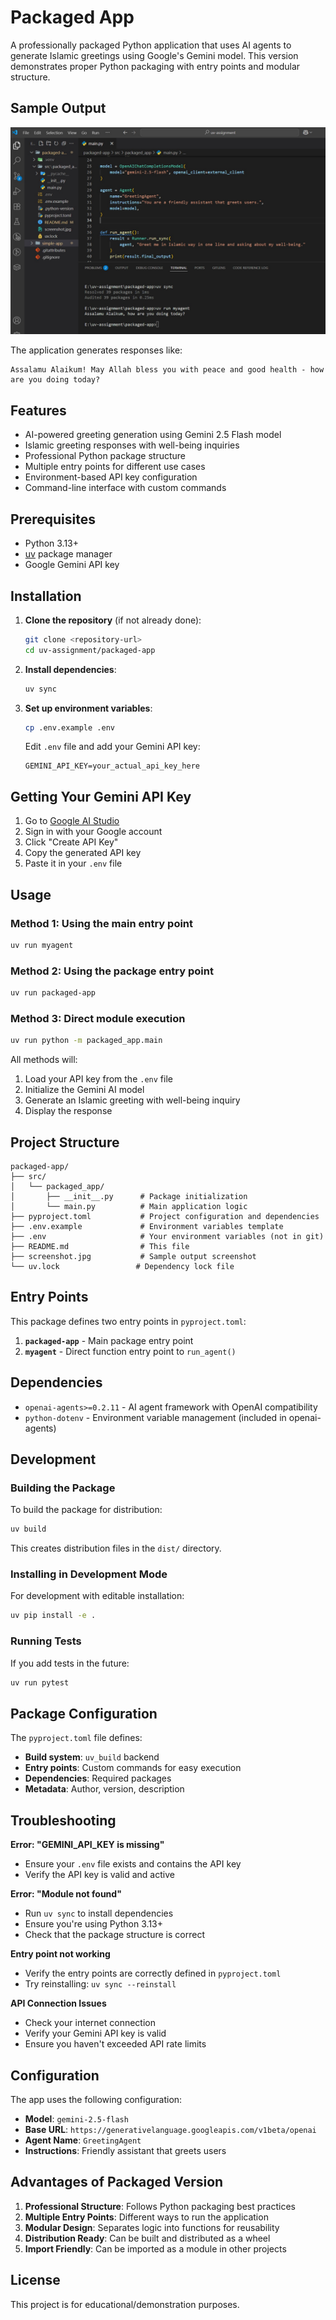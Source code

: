 # Packaged App

A professionally packaged Python application that uses AI agents to generate Islamic greetings using Google's Gemini model. This version demonstrates proper Python packaging with entry points and modular structure.

## Sample Output

![App Output](screenshot.jpg)

The application generates responses like:

```
Assalamu Alaikum! May Allah bless you with peace and good health - how are you doing today?
```

## Features

- AI-powered greeting generation using Gemini 2.5 Flash model
- Islamic greeting responses with well-being inquiries
- Professional Python package structure
- Multiple entry points for different use cases
- Environment-based API key configuration
- Command-line interface with custom commands

## Prerequisites

- Python 3.13+
- [uv](https://docs.astral.sh/uv/) package manager
- Google Gemini API key

## Installation

1. **Clone the repository** (if not already done):

   ```bash
   git clone <repository-url>
   cd uv-assignment/packaged-app
   ```

2. **Install dependencies**:

   ```bash
   uv sync
   ```

3. **Set up environment variables**:

   ```bash
   cp .env.example .env
   ```

   Edit `.env` file and add your Gemini API key:

   ```
   GEMINI_API_KEY=your_actual_api_key_here
   ```

## Getting Your Gemini API Key

1. Go to [Google AI Studio](https://aistudio.google.com/app/apikey)
2. Sign in with your Google account
3. Click "Create API Key"
4. Copy the generated API key
5. Paste it in your `.env` file

## Usage

### Method 1: Using the main entry point

```bash
uv run myagent
```

### Method 2: Using the package entry point

```bash
uv run packaged-app
```

### Method 3: Direct module execution

```bash
uv run python -m packaged_app.main
```

All methods will:

1. Load your API key from the `.env` file
2. Initialize the Gemini AI model
3. Generate an Islamic greeting with well-being inquiry
4. Display the response

## Project Structure

```
packaged-app/
├── src/
│   └── packaged_app/
│       ├── __init__.py      # Package initialization
│       └── main.py          # Main application logic
├── pyproject.toml           # Project configuration and dependencies
├── .env.example             # Environment variables template
├── .env                     # Your environment variables (not in git)
├── README.md                # This file
├── screenshot.jpg           # Sample output screenshot
└── uv.lock                 # Dependency lock file
```

## Entry Points

This package defines two entry points in `pyproject.toml`:

1. **`packaged-app`** - Main package entry point
2. **`myagent`** - Direct function entry point to `run_agent()`

## Dependencies

- `openai-agents>=0.2.11` - AI agent framework with OpenAI compatibility
- `python-dotenv` - Environment variable management (included in openai-agents)

## Development

### Building the Package

To build the package for distribution:

```bash
uv build
```

This creates distribution files in the `dist/` directory.

### Installing in Development Mode

For development with editable installation:

```bash
uv pip install -e .
```

### Running Tests

If you add tests in the future:

```bash
uv run pytest
```

## Package Configuration

The `pyproject.toml` file defines:

- **Build system**: `uv_build` backend
- **Entry points**: Custom commands for easy execution
- **Dependencies**: Required packages
- **Metadata**: Author, version, description

## Troubleshooting

**Error: "GEMINI_API_KEY is missing"**

- Ensure your `.env` file exists and contains the API key
- Verify the API key is valid and active

**Error: "Module not found"**

- Run `uv sync` to install dependencies
- Ensure you're using Python 3.13+
- Check that the package structure is correct

**Entry point not working**

- Verify the entry points are correctly defined in `pyproject.toml`
- Try reinstalling: `uv sync --reinstall`

**API Connection Issues**

- Check your internet connection
- Verify your Gemini API key is valid
- Ensure you haven't exceeded API rate limits

## Configuration

The app uses the following configuration:

- **Model**: `gemini-2.5-flash`
- **Base URL**: `https://generativelanguage.googleapis.com/v1beta/openai`
- **Agent Name**: `GreetingAgent`
- **Instructions**: Friendly assistant that greets users

## Advantages of Packaged Version

1. **Professional Structure**: Follows Python packaging best practices
2. **Multiple Entry Points**: Different ways to run the application
3. **Modular Design**: Separates logic into functions for reusability
4. **Distribution Ready**: Can be built and distributed as a wheel
5. **Import Friendly**: Can be imported as a module in other projects

## License

This project is for educational/demonstration purposes.

